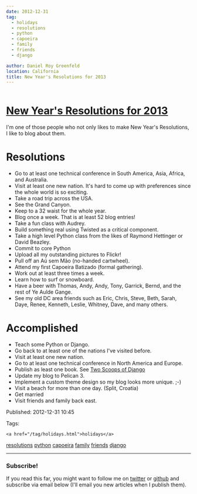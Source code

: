 ```yaml
---
date: 2012-12-31
tag: 
  - holidays
  - resolutions
  - python
  - capoeira
  - family
  - friends
  - django

author: Daniel Roy Greenfeld
location: California
title: New Year's Resolutions for 2013
---
```

<div class="twelve wide column">

<h1 class="ui block header">
<div class="content">
<a href="/2013-resolutions.html">New Year's Resolutions for 2013</a>
</div>
</h1>
<p>I'm one of those people who not only likes to make New Year's
Resolutions, I like to blog about them.</p>
<h1 id="resolutions">Resolutions</h1>
<ul>
<li>Go to at least one technical conference in South America, Asia,
Africa, and Australia.</li>
<li>Visit at least one new nation. It's hard to come up with
preferences since the whole world is so exciting.</li>
<li>Take a road trip across the USA.</li>
<li>See the Grand Canyon.</li>
<li>Keep to a 32 waist for the whole year.</li>
<li>Blog once a week. That is at least 52 blog entries!</li>
<li>Take a fun class with Audrey.</li>
<li>Build something real using Twisted as a critical component.</li>
<li>Take a high level Python class from the likes of Raymond Hettinger
or David Beazley.</li>
<li>Commit to core Python</li>
<li>Upload all my outstanding pictures to Flickr!</li>
<li>Pull off an Aú sem Mão (no-handed cartwheel).</li>
<li>Attend my first Capoeira Batizado (formal gathering).</li>
<li>Work out at least three times a week.</li>
<li>Learn how to surf or snowboard.</li>
<li>Have a beer with Thomas, Andy, Andy, Tony, Garrick, Bernd, and the
rest of Ye Aulde Gange.</li>
<li>See my old DC area friends such as Eric, Chris, Steve, Beth, Sarah,
Daye, Renee, Kenneth, Leslie, Whitney, Dave, and many others.</li>
</ul>
<h1 id="accomplished">Accomplished</h1>
<ul>
<li>Teach some Python or Django.</li>
<li>Go back to at least one of the nations I've visited before.</li>
<li>Visit at least one new nation.</li>
<li>Go to at least one technical conference in North America and Europe.</li>
<li>Publish as least one book. See <a href="http://django.2scoops.org/" target="_blank">Two Scoops of
Django</a></li>
<li>Update my blog to Pelican 3.</li>
<li>Implement a custom theme design so my blog looks more unique. ;-)</li>
<li>Visit a beach for more than one day. (Split, Croatia)</li>
<li>Get married</li>
<li>Visit friends and family back east.</li>
</ul>
<p>Published: 2012-12-31 10:45</p>
<p>Tags:
  
    <a href="/tag/holidays.html">holidays</a>
<a href="/tag/resolutions.html">resolutions</a>
<a href="/tag/python.html">python</a>
<a href="/tag/capoeira.html">capoeira</a>
<a href="/tag/family.html">family</a>
<a href="/tag/friends.html">friends</a>
<a href="/tag/django.html">django</a>
</p>
<hr/>
<h3 class="ui header">Subscribe!</h3>
<p>If you read this far, you might want to follow me on <a href="https://twitter.com/pydanny">twitter</a> or <a href="https://github.com/pydanny">github</a> and subscribe via email below (I'll email you new articles when I publish them).</p>
<!-- Begin MailChimp Signup Form -->
</div>
